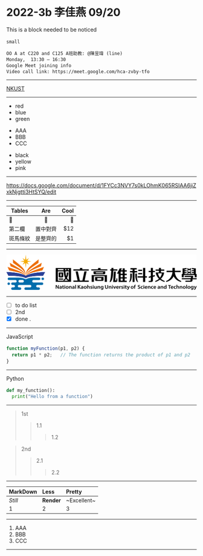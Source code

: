# 2022-3b 李佳燕 09/20


This is a block needed to be noticed

`small`

```
OO A at C220 and C125 A班助教: @陳昱瑋 (line)
Monday,  13:30 – 16:30
Google Meet joining info
Video call link: https://meet.google.com/hca-zvby-tfo
```
---
[NKUST](https://www.nkust.edu.tw/)

---
+ red
+ blue 
+ green

* AAA
* BBB
* CCC

- black
- yellow
- pink

---
<https://docs.google.com/document/d/1FYCc3NVY7s0kLOhmK065RSIAA6jiZxkNjgtti3HtSYQ/edit>

---
| Tables        | Are           | Cool  |
| ------------- |:-------------:| -----:|
| 🐷           | 🐯            | 🐼 |
| 第二欄        | 置中對齊      |   $12 |
| 斑馬條紋      | 是整齊的      |    $1 |

---

![NKUST](nkust.png "NKUST")

--- 

- [ ] to do list
- [ ] 2nd
- [x] done
.
---

JavaScript
```javascript
function myFunction(p1, p2) {
  return p1 * p2;   // The function returns the product of p1 and p2
}
```

---

Python
```python
def my_function():
  print("Hello from a function")
```

---
>1st 
>> 1.1
>>> 1.2

>2nd
>> 2.1
>>> 2.2

---
| MarkDown        | Less           | Pretty  |
| :-------|:---------| :-----|
| *Still*         | **Render**   | ~Excellent~ |
| 1      | 2      |   3 |

---

1. AAA
2. BBB
3. CCC

---

